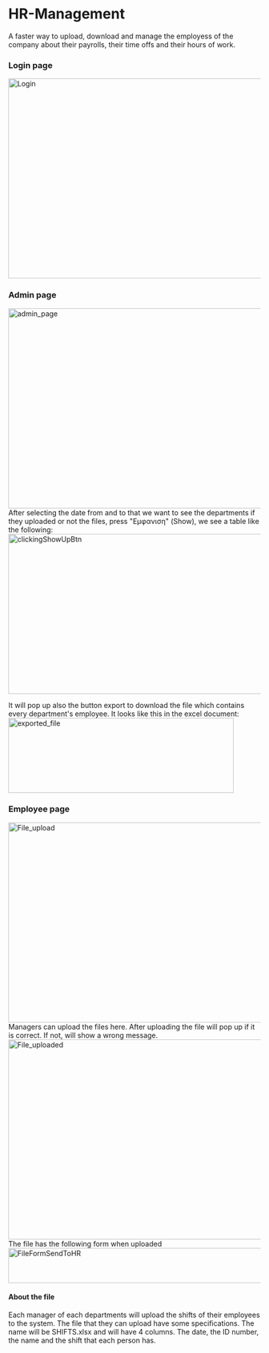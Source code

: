 # HR-Management
A faster way to upload, download and manage the employess of the company about their payrolls, their time offs and their hours of work. 

### Login page
<img width="1000" height="400" alt="Login" src="https://github.com/kitsakisGk/HR-Management/assets/57558604/97fc6d1c-180a-40b6-8a01-7a06f8a2dddd">

### Admin page
<img width="1000" height="400" alt="admin_page" src="https://github.com/kitsakisGk/HR-Management/assets/57558604/fb140069-2ebf-4472-bfb0-c634593174c3">
After selecting the date from and to that we want to see the departments if they uploaded or not the files, press "Εμφανιση" (Show), we see a table like the following:
<br>
<img width="700" height="320" alt="clickingShowUpBtn" src="https://github.com/kitsakisGk/HR-Management/assets/57558604/5d639a54-4f37-4743-b52d-8bc640cfaaa0">

It will pop up also the button export to download the file which contains every department's employee. 
It looks like this in the excel document: 
<br>
<img width="450" height="150" alt="exported_file" src="https://github.com/kitsakisGk/HR-Management/assets/57558604/a30bbe25-e23f-410a-ac5e-51381d48f47d">

### Employee page
<img width="1000" height="400" alt="File_upload" src="https://github.com/kitsakisGk/HR-Management/assets/57558604/dc966e15-ee06-416a-91bc-ec3c9a6e1592">
<br>
Managers can upload the files here. After uploading the file will pop up if it is correct. If not, will show a wrong message. 
<img width="1000" height="400" alt="File_uploaded" src="https://github.com/kitsakisGk/HR-Management/assets/57558604/c044edd2-7737-4b8c-b5d6-d77a368f5efe">
The file has the following form when uploaded 
<br>
<img width="550" height="70" alt="FileFormSendToHR" src="https://github.com/kitsakisGk/HR-Management/assets/57558604/5ce57ce8-832a-4e3a-b7fe-1605c471e153">

#### About the file
Each manager of each departments will upload the shifts of their employees to the system. The file that they can upload have some specifications. The name will be SHIFTS.xlsx and will have 4 columns. The date, the ID number, the name and the shift that each person has. 
